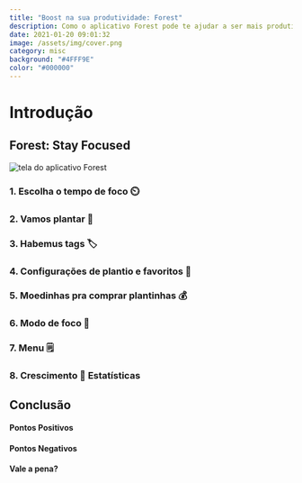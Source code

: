 ```yaml
---
title: "Boost na sua produtividade: Forest"
description: Como o aplicativo Forest pode te ajudar a ser mais produtivo
date: 2021-01-20 09:01:32
image: /assets/img/cover.png
category: misc
background: "#4FFF9E"
color: "#000000"
---
```

# Introdução



## Forest: Stay Focused



![tela do aplicativo Forest](/assets/img/forest1.png "Tela principal do Forest")

### 1. Escolha o tempo de foco ⏲️

### 2. Vamos plantar 🌱

### 3. Habemus tags 🏷️

### 4. Configurações de plantio e favoritos 🔧

### 5. Moedinhas pra comprar plantinhas 💰

### 6. Modo de foco 🎯

### 7. Menu 🗒️

### 8. Crescimento 🤝 Estatísticas

## Conclusão

#### Pontos Positivos

#### Pontos Negativos



#### Vale a pena?
